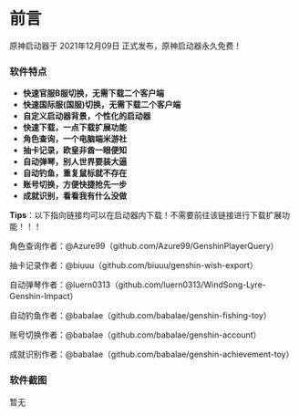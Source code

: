 # 前言

原神启动器于 2021年12月09日 正式发布，原神启动器永久免费！

### 软件特点

* **快速官服B服切换，无需下载二个客户端**
* **快速国际服(国服)切换，无需下载二个客户端**
* **自定义启动器背景，个性化的启动器**
* **快速下载，一点下载扩展功能**
* **角色查询，一个电脑端米游社**
* **抽卡记录，欧皇非酋一眼便知**
* **自动弹琴，别人世界要装大逼**
* **自动钓鱼，重复鼠标就不存在**
* **账号切换，方便快捷抢先一步**
* **成就识别，看看我有什么没做**

**Tips**：以下指向链接均可以在启动器内下载！不需要前往该链接进行下载扩展功能！！！

角色查询作者：@Azure99（github.com/Azure99/GenshinPlayerQuery）

抽卡记录作者：@biuuu（github.com/biuuu/genshin-wish-export）

自动弹琴作者：@luern0313（github.com/luern0313/WindSong-Lyre-Genshin-Impact）

自动钓鱼作者：@babalae（github.com/babalae/genshin-fishing-toy）

账号切换作者：@babalae（github.com/babalae/genshin-account）

成就识别作者：@babalae（github.com/babalae/genshin-achievement-toy）

### 软件截图

暂无
